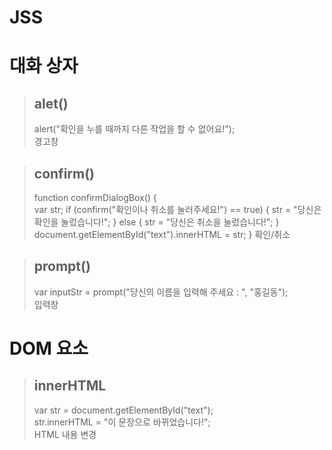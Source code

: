 # JSS
# 대화 상자   
>## alet()   
>	alert("확인을 누를 때까지 다른 작업을 할 수 없어요!");   
>경고창   
   
>## confirm()   
>	function confirmDialogBox() {   
>			var str;
>			if (confirm("확인이나 취소를 눌러주세요!") == true) {
>				str = "당신은 확인을 눌렀습니다!";
>			} else {
>				str = "당신은 취소을 눌렀습니다!";
>			}
>			document.getElementById("text").innerHTML = str;
>		}
>확인/취소   

>## prompt()   
>	var inputStr = prompt("당신의 이름을 입력해 주세요 : ", "홍길동");   
>입력창   

# DOM 요소   
>## innerHTML   
>	var str = document.getElementById("text");   
>	str.innerHTML = "이 문장으로 바뀌었습니다!";   
>HTML 내용 변경
